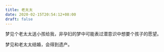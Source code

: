 ```yaml
---
title: 老太太
date: 2020-02-15T20:54:12+08:00
draft: false
---
```


梦见个老太太送小孩给我，非孕妇的梦中可能表过潜意识中想要个孩子的愿望。

梦见和老太太结婚，会得到遗产。

